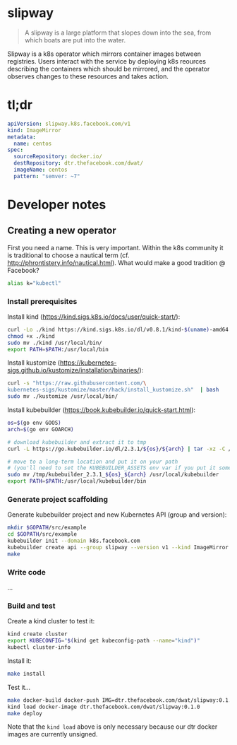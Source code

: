 # slipway

> A slipway is a large platform that slopes down into the sea, from which boats are put into the water.

Slipway is a k8s operator which mirrors container images between registries.
Users interact with the service by deploying k8s reources describing the
containers which should be mirrored, and the operator observes changes to
these resources and takes action.

# tl;dr

```yaml
apiVersion: slipway.k8s.facebook.com/v1
kind: ImageMirror
metadata:
  name: centos
spec:
  sourceRepository: docker.io/
  destRepository: dtr.thefacebook.com/dwat/
  imageName: centos
  pattern: "semver: ~7"
```

# Developer notes

## Creating a new operator

First you need a name.
This is very important.
Within the k8s community it is traditional to choose a nautical term (cf. http://phrontistery.info/nautical.html).
What would make a good tradition @ Facebook?

```bash
alias k="kubectl"
```

### Install prerequisites

Install kind (https://kind.sigs.k8s.io/docs/user/quick-start/):

```bash
curl -Lo ./kind https://kind.sigs.k8s.io/dl/v0.8.1/kind-$(uname)-amd64
chmod +x ./kind
sudo mv ./kind /usr/local/bin/
export PATH=$PATH:/usr/local/bin
```

Install kustomize (https://kubernetes-sigs.github.io/kustomize/installation/binaries/):

```bash
curl -s "https://raw.githubusercontent.com/\
kubernetes-sigs/kustomize/master/hack/install_kustomize.sh"  | bash
sudo mv ./kustomize /usr/local/bin/
```

Install kubebuilder (https://book.kubebuilder.io/quick-start.html):

```bash
os=$(go env GOOS)
arch=$(go env GOARCH)

# download kubebuilder and extract it to tmp
curl -L https://go.kubebuilder.io/dl/2.3.1/${os}/${arch} | tar -xz -C /tmp/

# move to a long-term location and put it on your path
# (you'll need to set the KUBEBUILDER_ASSETS env var if you put it somewhere else)
sudo mv /tmp/kubebuilder_2.3.1_${os}_${arch} /usr/local/kubebuilder
export PATH=$PATH:/usr/local/kubebuilder/bin
```

### Generate project scaffolding

Generate kubebuilder project and new Kubernetes API (group and version):

```bash
mkdir $GOPATH/src/example
cd $GOPATH/src/example
kubebuilder init --domain k8s.facebook.com
kubebuilder create api --group slipway --version v1 --kind ImageMirror
make
```

### Write code

...

### Build and test

Create a kind cluster to test it:

```bash
kind create cluster
export KUBECONFIG="$(kind get kubeconfig-path --name="kind")"
kubectl cluster-info
```

Install it:

```bash
make install
```

Test it...

```bash
make docker-build docker-push IMG=dtr.thefacebook.com/dwat/slipway:0.1.0
kind load docker-image dtr.thefacebook.com/dwat/slipway:0.1.0
make deploy
```

Note that the `kind load` above is only necessary because our dtr docker images are currently unsigned.
